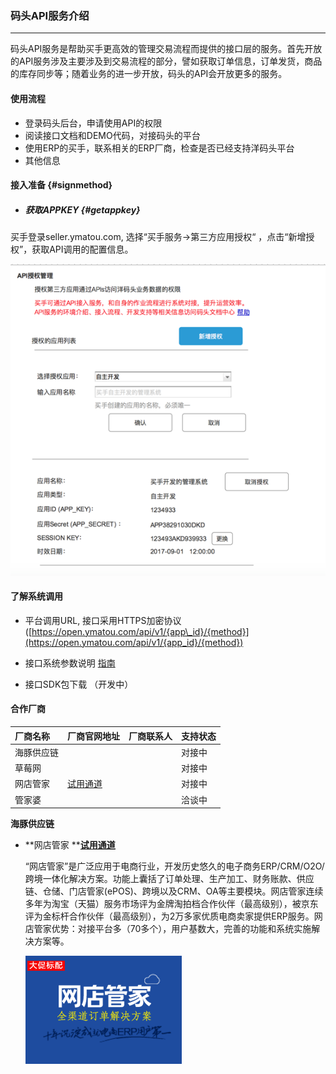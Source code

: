 ### 码头API服务介绍

---

码头API服务是帮助买手更高效的管理交易流程而提供的接口层的服务。首先开放的API服务涉及主要涉及到交易流程的部分，譬如获取订单信息，订单发货，商品的库存同步等；随着业务的进一步开放，码头的API会开放更多的服务。

#### 使用流程

* 登录码头后台，申请使用API的权限
* 阅读接口文档和DEMO代码，对接码头的平台
* 使用ERP的买手，联系相关的ERP厂商，检查是否已经支持洋码头平台
* 其他信息

#### 接入准备 {#signmethod}

* ##### 获取APPKEY {#getappkey}

买手登录seller.ymatou.com, 选择“买手服务-&gt;第三方应用授权“ ，点击“新增授权”，获取API调用的配置信息。

![](/openapi/images/getappkey.png)

#### 了解系统调用

* 平台调用URL, 接口采用HTTPS加密协议 \([https://open.ymatou.com/api/v1/{app\_id}/{method}](https://open.ymatou.com/api/v1/{app_id}/{method})

* 接口系统参数说明 [指南](/openapi/how-to-call-api.md)

* 接口SDK包下载 （开发中）

#### 

#### 合作厂商

| 厂商名称 | 厂商官网地址 | 厂商联系人 | 支持状态 |
| :--- | :--- | :--- | :--- |
| 海豚供应链 |  |  | 对接中 |
| 草莓网 |  |  | 对接中 |
| 网店管家 | [试用通道](http://huoban.wdgj.com/partner/spread.html?pd=1012) |  | 对接中 |
| 管家婆 |  |  | 洽谈中 |



**海豚供应链**



* **网店管家   **[**试用通道**](http://huoban.wdgj.com/partner/spread.html?pd=1012)

  “网店管家”是广泛应用于电商行业，开发历史悠久的电子商务ERP/CRM/O2O/跨境一体化解决方案。功能上囊括了订单处理、生产加工、财务账款、供应链、仓储、门店管家\(ePOS\)、跨境以及CRM、OA等主要模块。网店管家连续多年为淘宝（天猫）服务市场评为金牌淘拍档合作伙伴（最高级别），被京东评为金标杆合作伙伴（最高级别），为2万多家优质电商卖家提供ERP服务。网店管家优势：对接平台多（70多个），用户基数大，完善的功能和系统实施解决方案等。

  ![](/openapi/images/wangdianguanjia.png)



